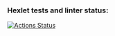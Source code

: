 ### Hexlet tests and linter status:
[![Actions Status](https://github.com/ST-PV/data-analytics-project-92/workflows/hexlet-check/badge.svg)](https://github.com/ST-PV/data-analytics-project-92/actions)